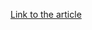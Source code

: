 [Link to the article](https://intezer.com/blog/malware-analysis/cobalt-strike-detect-this-persistent-threat/)
